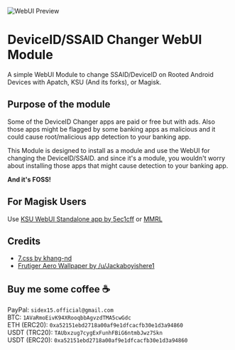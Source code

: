 ![WebUI Preview](https://raw.githubusercontent.com/sidex15/deviceidchanger/refs/heads/main/preview.png)
# DeviceID/SSAID Changer WebUI Module

A simple WebUI Module to change SSAID/DeviceID on Rooted Android Devices with Apatch, KSU (And its forks), or Magisk.

## Purpose of the module
Some of the DeviceID Changer apps are paid or free but with ads. Also those apps might be flagged by some banking apps as malicious and it could cause root/malicious app detection to your banking app.

This Module is designed to install as a module and use the WebUI for changing the DeviceID/SSAID. and since it's a module, you wouldn't worry about installing those apps that might cause detection to your banking app.

<b>And it's FOSS!</b>

## For Magisk Users
Use [KSU WebUI Standalone app by 5ec1cff](https://github.com/5ec1cff/KsuWebUIStandalone) or [MMRL](https://github.com/MMRLApp/MMRL)

## Credits
* [7.css by khang-nd](https://khang-nd.github.io/7.css)
* [Frutiger Aero Wallpaper by /u/Jackaboyishere1](https://www.reddit.com/r/FrutigerAero/comments/1ayi7qp/frutiger_aero_wallpapers/)

## Buy me some coffee ☕
PayPal: `sidex15.official@gmail.com`
<br>BTC: `1AVaRmoEivK94XRooqbbAgvzdTMA5cwGdc`
<br>ETH (ERC20): `0xa52151ebd2718a00af9e1dfcacfb30e1d3a94860`
<br>USDT (TRC20): `TAUbxzug7cygExFunhFBiG6ntmbJwz7Skn`
<br>USDT (ERC20): 
`0xa52151ebd2718a00af9e1dfcacfb30e1d3a94860`